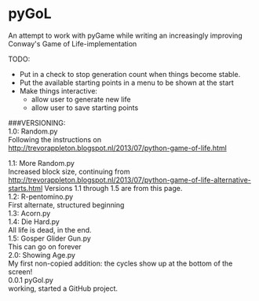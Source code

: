 # pyGoL
An attempt to work with pyGame while writing an increasingly improving Conway's Game of Life-implementation

TODO: 
* Put in a check to stop generation count when things become stable.
* Put the available starting points in a menu to be shown at the start
* Make things interactive:
  - allow user to generate new life
  - allow user to save starting points

###VERSIONING:  
1.0: Random.py  
  Following the instructions on http://trevorappleton.blogspot.nl/2013/07/python-game-of-life.html
  
1.1: More Random.py  
  Increased block size, continuing from http://trevorappleton.blogspot.nl/2013/07/python-game-of-life-alternative-starts.html
  Versions 1.1 through 1.5 are from this page.  
1.2: R-pentomino.py  
  First alternate, structured beginning  
1.3: Acorn.py  
1.4: Die Hard.py  
  All life is dead, in the end.  
1.5: Gosper Glider Gun.py  
This can go on forever  
2.0: Showing Age.py  
  My first non-copied addition: the cycles show up at the bottom of the screen!  
0.0.1 pyGol.py  
  working, started a GitHub project.
